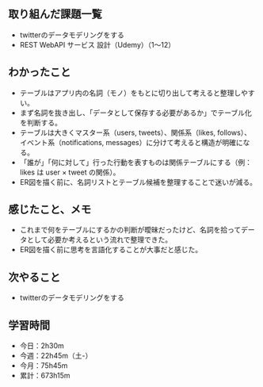 ## 取り組んだ課題一覧
- twitterのデータモデリングをする
- REST WebAPI サービス 設計（Udemy）（1〜12）
## わかったこと
- テーブルはアプリ内の名詞（モノ）をもとに切り出して考えると整理しやすい。
- まず名詞を抜き出し、「データとして保存する必要があるか」でテーブル化を判断する。
- テーブルは大きくマスター系（users, tweets）、関係系（likes, follows）、イベント系（notifications, messages）に分けて考えると構造が明確になる。
- 「誰が」「何に対して」行った行動を表すものは関係テーブルにする（例：likes は user × tweet の関係）。
- ER図を描く前に、名詞リストとテーブル候補を整理することで迷いが減る。
## 感じたこと、メモ
- これまで何をテーブルにするかの判断が曖昧だったけど、名詞を拾ってデータとして必要か考えるという流れで整理できた。
- ER図を描く前に思考を言語化することが大事だと感じた。
## 次やること
- twitterのデータモデリングをする
## 学習時間
- 今日：2h30m
- 今週：22h45m（土-）
- 今月：75h45m
- 累計：673h15m